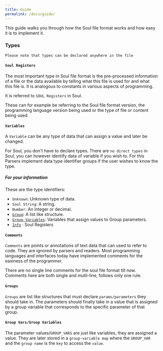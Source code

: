 ```yaml
---
title: Guide
permalink: /docs/guide/
---
```

This guide walks you through how the Soul file format works and how easy it is to implement it.
### Types
`Please note that types can be declared anywhere in the file`

#### `Soul Registers`

The most important type in Soul file format is the pre-processed information of a file or the data available by telling 
what this file is used for and what this file is. It is analogous to constants in various aspects of programming.

It is referred to `SOUL Registers` in Soul.

These can for example be referring to the Soul file format version, the programming language version being used or the 
type of file or content being used.

#### `Variables`

A `Variable` can be any type of data that can assign a value and later be changed. 

For Soul, you don't have to declare types. 
There are `no direct types` in Soul, you can however identify data of variable
if you wish to. For this Parsers implement data type identifier groups if the user wishes to know the type.

##### For your information

These are the type identifiers:
- `Unknown`: Unknown type of data.
- `Soul String`: A string.
- `Number`: An integer or decimal.
- [`Group`](https://text-x-soul.tk/docs/guide/#groups): A list like structure.
- [`Group Variables`](https://text-x-soul.tk/docs/guide/#group-varsgroup-variables): Variables that assign values to Group parameters.
- [`Info`](https://github.com/Master-Console/Soul_Official/new/master/_docs#soul-registers) : Soul Registers

#### `Comments`
`Comments` are points or annotations of text data that can used to refer to code. They are ignored by parsers and readers. 
Most programming languages and interfaces today have implemented comments for the easiness of the programmer.

There are no single line comments for the soul file format till now. Comments here are both single and mutli-line, follows
only one rule.

#### `Groups`
`Groups` are list like structures that must declare `params/parameters` they should take in.
The parameters should finally take in a value that is assigned by a group variable that corresponds to
the specific parameter of that group.

#### `Group Vars/Group Variables`
The parameter values/`GROUP_VARS` are just like variables, they are assigned a value. They are later stored in a
`group-variable map` where the `GROUP_VAR` and the `group name` is the `key` to access the `value`.
